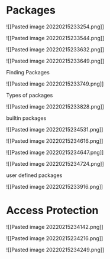 # Packages

![[Pasted image 20220215233254.png]]

![[Pasted image 20220215233544.png]]

![[Pasted image 20220215233632.png]]

![[Pasted image 20220215233649.png]]

Finding Packages

![[Pasted image 20220215233749.png]]

Types of packages

![[Pasted image 20220215233828.png]]

builtin packages

![[Pasted image 20220215234531.png]]

![[Pasted image 20220215234616.png]]

![[Pasted image 20220215234647.png]]

![[Pasted image 20220215234724.png]]

user defined packages

![[Pasted image 20220215233916.png]]

# Access Protection

![[Pasted image 20220215234142.png]]

![[Pasted image 20220215234216.png]]

![[Pasted image 20220215234249.png]]

